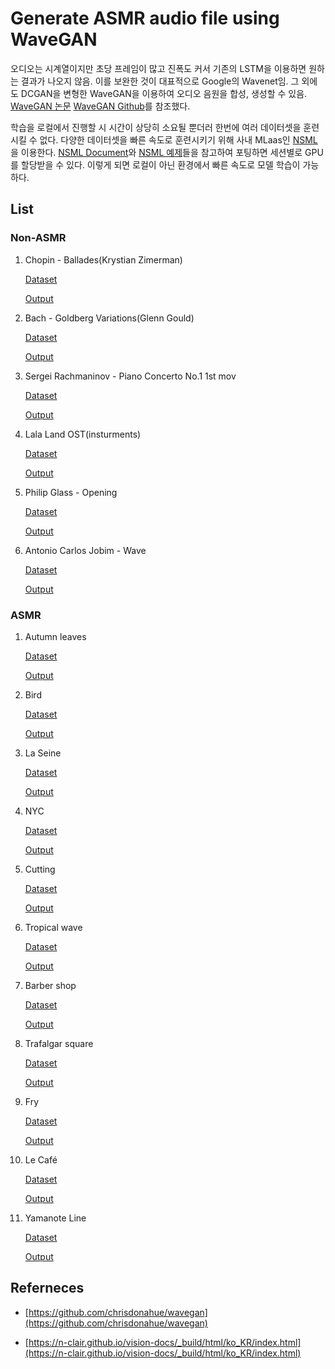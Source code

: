 # Generate ASMR audio file using WaveGAN
  오디오는 시계열이지만 초당 프레임이 많고 진폭도 커서 기존의 LSTM을 이용하면 원하는 결과가 나오지 않음. 이를 보완한 것이 대표적으로 Google의 Wavenet임.
  그 외에도 DCGAN을 변형한 WaveGAN을 이용하여 오디오 음원을 합성, 생성할 수 있음. [WaveGAN 논문](https://arxiv.org/pdf/1802.04208.pdf) [WaveGAN Github](https://github.com/chrisdonahue/wavegan)를 참조했다.
  
  학습을 로컬에서 진행할 시 시간이 상당히 소요될 뿐더러 한번에 여러 데이터셋을 훈련시킬 수 없다. 다양한 데이터셋을 빠른 속도로 훈련시키기 위해 사내 MLaas인 [NSML](https://nsml.navercorp.com/)을 이용한다. [NSML Document](https://pages.oss.navercorp.com/nsml/docs.nsml/_build/html/ko_KR/index.html)와 [NSML 예제](https://oss.navercorp.com/nsml/nsml-examples)들을 참고하여 포팅하면 세션별로 GPU를 할당받을 수 있다. 이렇게 되면 로컬이 아닌 환경에서 빠른 속도로 모델 학습이 가능하다.


## List

### Non-ASMR

  1. Chopin - Ballades(Krystian Zimerman)
  
     [Dataset](https://www.youtube.com/watch?v=Nhd9ymDZ8L0) 
     
     [Output](https://soundcloud.com/pzlambhjdu8z/mix-by-audio-joiner-com-5)
    

  2. Bach - Goldberg Variations(Glenn Gould)

      [Dataset](https://www.youtube.com/watch?v=Ah392lnFHxM) 
   
      [Output](https://soundcloud.com/pzlambhjdu8z/mix-by-audio-joiner-com-2)
  
  3. Sergei Rachmaninov - Piano Concerto No.1 1st mov
   
      [Dataset](https://www.youtube.com/watch?v=PSJdLkN8Ki4)
      
      [Output](https://soundcloud.com/pzlambhjdu8z/mix-by-audio-joiner-618814755)
 
  4. Lala Land OST(insturments)
  
      [Dataset](https://vibe.naver.com/album/1772995) 
     
      [Output](https://soundcloud.com/pzlambhjdu8z/mix-by-audio-joiner-com-1)
      
  
  5. Philip Glass - Opening
     
      [Dataset](https://www.youtube.com/watch?v=_2vRbNehGB0)
      
      [Output](https://soundcloud.com/pzlambhjdu8z/mix-by-audio-joiner-722086615)
      
      
  6. Antonio Carlos Jobim - Wave
  
      [Dataset](https://www.youtube.com/watch?v=a6KDpB6skA4)
      
      [Output](https://soundcloud.com/pzlambhjdu8z/mix-by-audio-joiner-com-7)
  
  
### ASMR
  
  1. Autumn leaves
  
      [Dataset](https://vibe.naver.com/search/tracks?query=%EB%82%99%EC%97%BD%20asmr)
      
      [Output](https://soundcloud.com/pzlambhjdu8z/mix-by-audio-joiner-com-6)
  
  2. Bird
  
      [Dataset](https://vibe.naver.com/search/tracks?query=%EC%83%88%20%EC%86%8C%EB%A6%AC)
      
      [Output](https://soundcloud.com/pzlambhjdu8z/mix-by-audio-joiner-com-4)
  
  3. La Seine
  
      [Dataset](https://www.youtube.com/watch?v=tQHWKK2spyg)
      
      [Output](https://soundcloud.com/pzlambhjdu8z/mix-by-audio-joiner-192132364)
  
  4. NYC
  
      [Dataset](https://www.youtube.com/watch?v=Mnx7-I-nv5E)
      
      [Output](https://soundcloud.com/pzlambhjdu8z/mix-by-audio-joiner-37923293)
  
  5. Cutting
  
      [Dataset](https://www.youtube.com/watch?v=IHfLqOto_50)
      
      [Output](https://soundcloud.com/pzlambhjdu8z/mix-by-audio-joiner-755274620)
  
  6. Tropical wave
  
      [Dataset](https://www.youtube.com/watch?v=-eXfXTA1P2M)
     
      [Output](https://soundcloud.com/pzlambhjdu8z/mix-by-audio-joiner-com-8)
      
  7. Barber shop
  
      [Dataset](https://www.youtube.com/watch?v=XgRnPbKA7ug)
       
      [Output](https://soundcloud.com/pzlambhjdu8z/mix-by-audio-joiner-833706113)
      
  8. Trafalgar square
  
      [Dataset](https://vibe.naver.com/track/27343933)
      
      [Output](https://soundcloud.com/pzlambhjdu8z/mix-by-audio-joiner-com-9)
  
  9. Fry
  
      [Dataset](https://www.youtube.com/watch?v=DDjqDaqV-Wc)
      
      [Output](https://soundcloud.com/pzlambhjdu8z/mix-by-audio-joiner-333615183)
      
  10. Le Café
  
      [Dataset](https://vibe.naver.com/album/3381589)
      
      [Output](https://soundcloud.com/pzlambhjdu8z/mix-by-audio-joiner-com-3)

  11. Yamanote Line
    
      [Dataset](https://www.youtube.com/watch?v=Rrg9tM6s80o) 
   
      [Output](https://soundcloud.com/pzlambhjdu8z/mix-by-audio-joiner-com)
      
      
  ## Referneces
  
  - [https://github.com/chrisdonahue/wavegan](https://github.com/chrisdonahue/wavegan)
  
  - [https://n-clair.github.io/vision-docs/_build/html/ko_KR/index.html](https://n-clair.github.io/vision-docs/_build/html/ko_KR/index.html)
